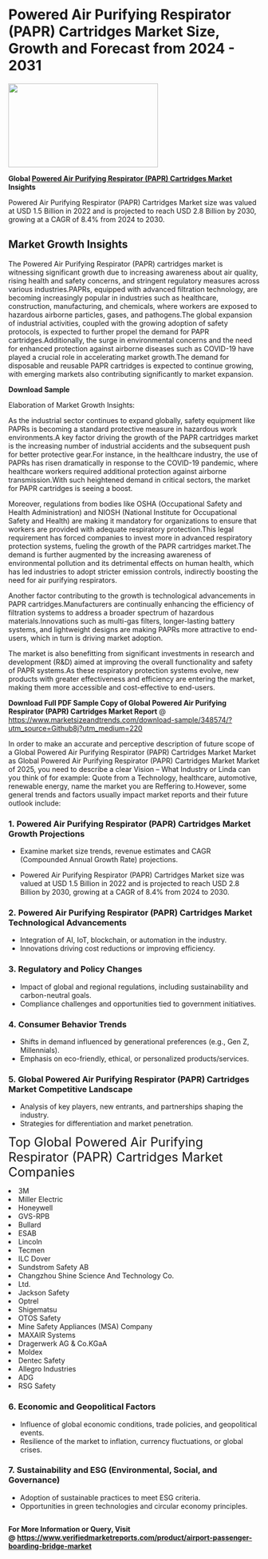 <H1>Powered Air Purifying Respirator (PAPR) Cartridges Market Size, Growth and Forecast from 2024 - 2031</H1><img class="aligncenter size-medium wp-image-584254" src="https://thirdeyenews.in/wp-content/uploads/2024/09/Global-Market-Research-300x168.jpeg" alt="" width="300" height="168" /><p><strong>Global&nbsp;<a href="https://www.marketsizeandtrends.com/download-sample/348574/?utm_source=Github8j?utm_medium=220">Powered Air Purifying Respirator (PAPR) Cartridges Market</a> Insights</strong></p><p>Powered Air Purifying Respirator (PAPR) Cartridges Market size was valued at USD 1.5 Billion in 2022 and is projected to reach USD 2.8 Billion by 2030, growing at a CAGR of 8.4% from 2024 to 2030.</p><p><h2>Market Growth Insights</h2> <p>The Powered Air Purifying Respirator (PAPR) cartridges market is witnessing significant growth due to increasing awareness about air quality, rising health and safety concerns, and stringent regulatory measures across various industries.PAPRs, equipped with advanced filtration technology, are becoming increasingly popular in industries such as healthcare, construction, manufacturing, and chemicals, where workers are exposed to hazardous airborne particles, gases, and pathogens.The global expansion of industrial activities, coupled with the growing adoption of safety protocols, is expected to further propel the demand for PAPR cartridges.Additionally, the surge in environmental concerns and the need for enhanced protection against airborne diseases such as COVID-19 have played a crucial role in accelerating market growth.The demand for disposable and reusable PAPR cartridges is expected to continue growing, with emerging markets also contributing significantly to market expansion.</p> <p><strong>Download Sample</strong></p> <p>Elaboration of Market Growth Insights:</p> <p>As the industrial sector continues to expand globally, safety equipment like PAPRs is becoming a standard protective measure in hazardous work environments.A key factor driving the growth of the PAPR cartridges market is the increasing number of industrial accidents and the subsequent push for better protective gear.For instance, in the healthcare industry, the use of PAPRs has risen dramatically in response to the COVID-19 pandemic, where healthcare workers required additional protection against airborne transmission.With such heightened demand in critical sectors, the market for PAPR cartridges is seeing a boost.</p> <p>Moreover, regulations from bodies like OSHA (Occupational Safety and Health Administration) and NIOSH (National Institute for Occupational Safety and Health) are making it mandatory for organizations to ensure that workers are provided with adequate respiratory protection.This legal requirement has forced companies to invest more in advanced respiratory protection systems, fueling the growth of the PAPR cartridges market.The demand is further augmented by the increasing awareness of environmental pollution and its detrimental effects on human health, which has led industries to adopt stricter emission controls, indirectly boosting the need for air purifying respirators.</p> <p>Another factor contributing to the growth is technological advancements in PAPR cartridges.Manufacturers are continually enhancing the efficiency of filtration systems to address a broader spectrum of hazardous materials.Innovations such as multi-gas filters, longer-lasting battery systems, and lightweight designs are making PAPRs more attractive to end-users, which in turn is driving market adoption.</p> <p>The market is also benefitting from significant investments in research and development (R&D) aimed at improving the overall functionality and safety of PAPR systems.As these respiratory protection systems evolve, new products with greater effectiveness and efficiency are entering the market, making them more accessible and cost-effective to end-users.</p> <p><span class=""><strong>Download Full PDF Sample Copy of Global Powered Air Purifying Respirator (PAPR) Cartridges Market Report</strong> @ <a href="https://www.marketsizeandtrends.com/download-sample/348574/?utm_source=Github8j?utm_medium=220" target="_blank">https://www.marketsizeandtrends.com/download-sample/348574/?utm_source=Github8j?utm_medium=220</a></span></p><p>In order to make an accurate and perceptive description of future scope of a Global&nbsp;Powered Air Purifying Respirator (PAPR) Cartridges Market Market as Global&nbsp;Powered Air Purifying Respirator (PAPR) Cartridges Market Market of 2025, you need to describe a clear Vision &ndash; What Industry or Linda can you think of for example: Quote from a Technology, healthcare, automotive, renewable energy, name the market you are Reffering to.However, some general trends and factors usually impact market reports and their future outlook include:</p><h3>1.&nbsp;<strong>Powered Air Purifying Respirator (PAPR) Cartridges Market Growth Projections</strong></h3><ul><li>Examine market size trends, revenue estimates and CAGR (Compounded Annual Growth Rate) projections.</li><li><p>Powered Air Purifying Respirator (PAPR) Cartridges Market size was valued at USD 1.5 Billion in 2022 and is projected to reach USD 2.8 Billion by 2030, growing at a CAGR of 8.4% from 2024 to 2030.</p></li></ul><h3>2.&nbsp;<strong>Powered Air Purifying Respirator (PAPR) Cartridges Market Technological Advancements</strong></h3><ul><li>Integration of AI, IoT, blockchain, or automation in the industry.</li><li>Innovations driving cost reductions or improving efficiency.</li></ul><h3>3.&nbsp;<strong>Regulatory and Policy Changes</strong></h3><ul><li>Impact of global and regional regulations, including sustainability and carbon-neutral goals.</li><li>Compliance challenges and opportunities tied to government initiatives.</li></ul><h3>4.&nbsp;<strong>Consumer Behavior Trends</strong></h3><ul><li>Shifts in demand influenced by generational preferences (e.g., Gen Z, Millennials).</li><li>Emphasis on eco-friendly, ethical, or personalized products/services.</li></ul><h3>5.&nbsp;<strong>Global Powered Air Purifying Respirator (PAPR) Cartridges Market Competitive Landscape</strong></h3><ul><li>Analysis of key players, new entrants, and partnerships shaping the industry.</li><li>Strategies for differentiation and market penetration.</li></ul><p data-pm-slice="1 1 []"><span style="color: inherit; font-family: inherit; font-size: 25px;">Top Global Powered Air Purifying Respirator (PAPR) Cartridges Market Companies</span></p><div class="" data-test-id=""><p><li>3M</li><li> Miller Electric</li><li> Honeywell</li><li> GVS-RPB</li><li> Bullard</li><li> ESAB</li><li> Lincoln</li><li> Tecmen</li><li> ILC Dover</li><li> Sundstrom Safety AB</li><li> Changzhou Shine Science And Technology Co.</li><li>Ltd.</li><li> Jackson Safety</li><li> Optrel</li><li> Shigematsu</li><li> OTOS Safety</li><li> Mine Safety Appliances (MSA) Company</li><li> MAXAIR Systems</li><li> Dragerwerk AG & Co.KGaA</li><li> Moldex</li><li> Dentec Safety</li><li> Allegro Industries</li><li> ADG</li><li> RSG Safety</li></p></div><h3>6.&nbsp;<strong>Economic and Geopolitical Factors</strong></h3><ul><li>Influence of global economic conditions, trade policies, and geopolitical events.</li><li>Resilience of the market to inflation, currency fluctuations, or global crises.</li></ul><h3>7.&nbsp;<strong>Sustainability and ESG (Environmental, Social, and Governance)</strong></h3><ul><li>Adoption of sustainable practices to meet ESG criteria.</li><li>Opportunities in green technologies and circular economy principles.</li></ul><h2><strong style="font-size: 14px;">For More Information or Query, Visit @&nbsp;</strong><a style="background-color: #ffffff; font-size: 14px;" href="https://www.marketsizeandtrends.com/report/powered-air-purifying-respirator-papr-cartridges-market/" target="_blank">https://www.verifiedmarketreports.com/product/airport-passenger-boarding-bridge-market</a></h2>
